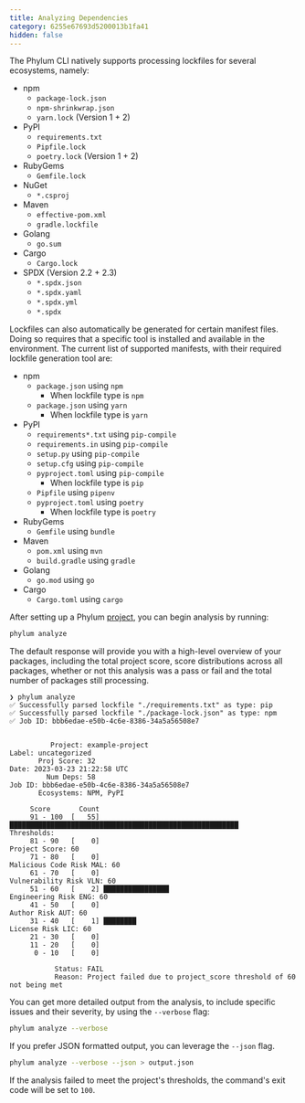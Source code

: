 ```yaml
---
title: Analyzing Dependencies
category: 6255e67693d5200013b1fa41
hidden: false
---
```


The Phylum CLI natively supports processing lockfiles for several ecosystems, namely:
* npm
  * `package-lock.json`
  * `npm-shrinkwrap.json`
  * `yarn.lock` (Version 1 + 2)
* PyPI
  * `requirements.txt`
  * `Pipfile.lock`
  * `poetry.lock` (Version 1 + 2)
* RubyGems
  * `Gemfile.lock`
* NuGet
  * `*.csproj`
* Maven
  * `effective-pom.xml`
  * `gradle.lockfile`
* Golang
  * `go.sum`
* Cargo
  * `Cargo.lock`
* SPDX (Version 2.2 + 2.3)
  * `*.spdx.json`
  * `*.spdx.yaml`
  * `*.spdx.yml`
  * `*.spdx`

Lockfiles can also automatically be generated for certain manifest files.
Doing so requires that a specific tool is installed and available in the environment.
The current list of supported manifests, with their required lockfile generation tool are:

* npm
  * `package.json` using `npm`
    * When lockfile type is `npm`
  * `package.json` using `yarn`
    * When lockfile type is `yarn`
* PyPI
  * `requirements*.txt` using `pip-compile`
  * `requirements.in` using `pip-compile`
  * `setup.py` using `pip-compile`
  * `setup.cfg` using `pip-compile`
  * `pyproject.toml` using `pip-compile`
    * When lockfile type is `pip`
  * `Pipfile` using `pipenv`
  * `pyproject.toml` using `poetry`
    * When lockfile type is `poetry`
* RubyGems
  * `Gemfile` using `bundle`
* Maven
  * `pom.xml` using `mvn`
  * `build.gradle` using `gradle`
* Golang
  * `go.mod` using `go`
* Cargo
  * `Cargo.toml` using `cargo`

After setting up a Phylum [project](https://docs.phylum.io/docs/phylum_init), you can begin analysis by running:

```sh
phylum analyze
```

The default response will provide you with a high-level overview of your packages, including the total project score, score distributions across all packages, whether or not this analysis was a pass or fail and the total number of packages still processing.

```console
❯ phylum analyze
✅ Successfully parsed lockfile "./requirements.txt" as type: pip
✅ Successfully parsed lockfile "./package-lock.json" as type: npm
✅ Job ID: bbb6edae-e50b-4c6e-8386-34a5a56508e7


          Project: example-project                                         Label: uncategorized
       Proj Score: 32                                                       Date: 2023-03-23 21:22:58 UTC
         Num Deps: 58                                                     Job ID: bbb6edae-e50b-4c6e-8386-34a5a56508e7
       Ecosystems: NPM, PyPI

     Score       Count
     91 - 100  [   55] ████████████████████████████████████████████████████████                        Thresholds:
     81 - 90   [    0]                                                                              Project Score: 60
     71 - 80   [    0]                                                                    Malicious Code Risk MAL: 60
     61 - 70   [    0]                                                                     Vulnerability Risk VLN: 60
     51 - 60   [    2] ████████████████                                                      Engineering Risk ENG: 60
     41 - 50   [    0]                                                                            Author Risk AUT: 60
     31 - 40   [    1] ████████                                                                  License Risk LIC: 60
     21 - 30   [    0]
     11 - 20   [    0]
      0 - 10   [    0]

           Status: FAIL
           Reason: Project failed due to project_score threshold of 60 not being met
```

You can get more detailed output from the analysis, to include specific issues and their severity, by using the `--verbose` flag:

```sh
phylum analyze --verbose
```

If you prefer JSON formatted output, you can leverage the `--json` flag.

```sh
phylum analyze --verbose --json > output.json
```

If the analysis failed to meet the project's thresholds, the command's exit code will be set to `100`.
